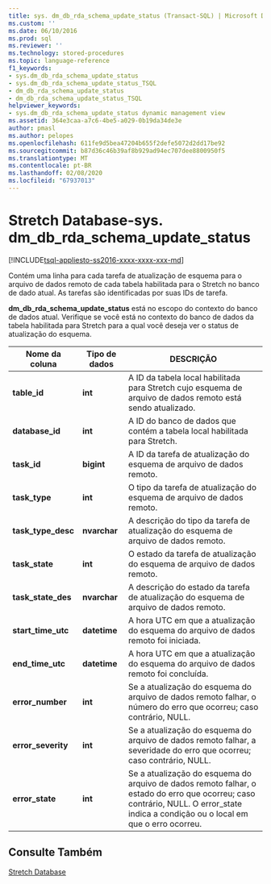 ```yaml
---
title: sys. dm_db_rda_schema_update_status (Transact-SQL) | Microsoft Docs
ms.custom: ''
ms.date: 06/10/2016
ms.prod: sql
ms.reviewer: ''
ms.technology: stored-procedures
ms.topic: language-reference
f1_keywords:
- sys.dm_db_rda_schema_update_status
- sys.dm_db_rda_schema_update_status_TSQL
- dm_db_rda_schema_update_status
- dm_db_rda_schema_update_status_TSQL
helpviewer_keywords:
- sys.dm_db_rda_schema_update_status dynamic management view
ms.assetid: 364e3caa-a7c6-4be5-a029-0b19da34de3e
author: pmasl
ms.author: pelopes
ms.openlocfilehash: 611fe9d5bea47204b655f2defe5072d2dd17be92
ms.sourcegitcommit: b87d36c46b39af8b929ad94ec707dee8800950f5
ms.translationtype: MT
ms.contentlocale: pt-BR
ms.lasthandoff: 02/08/2020
ms.locfileid: "67937013"
---
```

# <a name="stretch-database---sysdm_db_rda_schema_update_status"></a>Stretch Database-sys. dm_db_rda_schema_update_status
[!INCLUDE[tsql-appliesto-ss2016-xxxx-xxxx-xxx-md](../../includes/tsql-appliesto-ss2016-xxxx-xxxx-xxx-md.md)]

  Contém uma linha para cada tarefa de atualização de esquema para o arquivo de dados remoto de cada tabela habilitada para o Stretch no banco de dado atual. As tarefas são identificadas por suas IDs de tarefa.  
  
 **dm_db_rda_schema_update_status** está no escopo do contexto do banco de dados atual. Verifique se você está no contexto do banco de dados da tabela habilitada para Stretch para a qual você deseja ver o status de atualização do esquema.  
  
|Nome da coluna|Tipo de dados|DESCRIÇÃO|  
|-----------------|---------------|-----------------|  
|**table_id**|**int**|A ID da tabela local habilitada para Stretch cujo esquema de arquivo de dados remoto está sendo atualizado.|  
|**database_id**|**int**|A ID do banco de dados que contém a tabela local habilitada para Stretch.|  
|**task_id**|**bigint**|A ID da tarefa de atualização do esquema de arquivo de dados remoto.|  
|**task_type**|**int**|O tipo da tarefa de atualização do esquema de arquivo de dados remoto.|  
|**task_type_desc**|**nvarchar**|A descrição do tipo da tarefa de atualização do esquema de arquivo de dados remoto.|  
|**task_state**|**int**|O estado da tarefa de atualização do esquema de arquivo de dados remoto.|  
|**task_state_des**|**nvarchar**|A descrição do estado da tarefa de atualização do esquema de arquivo de dados remoto.|  
|**start_time_utc**|**datetime**|A hora UTC em que a atualização do esquema do arquivo de dados remoto foi iniciada.|  
|**end_time_utc**|**datetime**|A hora UTC em que a atualização do esquema do arquivo de dados remoto foi concluída.|  
|**error_number**|**int**|Se a atualização do esquema do arquivo de dados remoto falhar, o número do erro que ocorreu; caso contrário, NULL.|  
|**error_severity**|**int**|Se a atualização do esquema do arquivo de dados remoto falhar, a severidade do erro que ocorreu; caso contrário, NULL.|  
|**error_state**|**int**|Se a atualização do esquema do arquivo de dados remoto falhar, o estado do erro que ocorreu; caso contrário, NULL. O error_state indica a condição ou o local em que o erro ocorreu.|  
  
## <a name="see-also"></a>Consulte Também  
 [Stretch Database](../../sql-server/stretch-database/stretch-database.md)  
  
  
